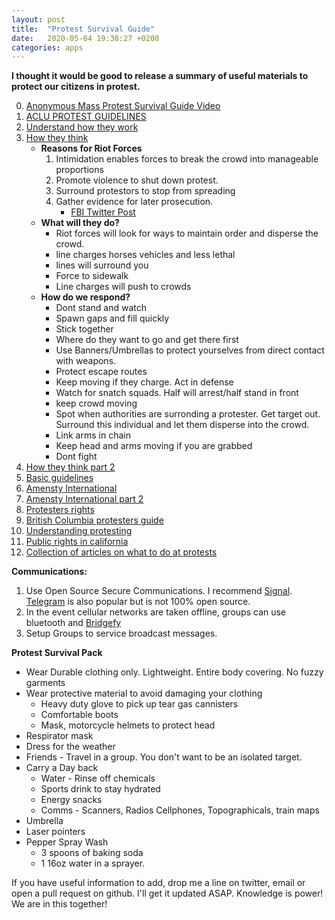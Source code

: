 ```yaml
---
layout: post
title:  "Protest Survival Guide"
date:   2020-05-04 19:38:27 +0200
categories: apps
---
```


**I thought it would be good to release a summary of useful materials to protect our citizens in protest.**

0. [Anonymous  Mass Protest Survival Guide Video](https://www.youtube.com/watch?v=hOit6CzX6M8)
1. [ACLU PROTEST GUIDELINES](https://www.acludc.org/en/know-your-rights/know-your-rights-demonstrations-and-protests)
2. [Understand how they work](https://www.policeone.com/police-products/emergency-preparedness/articles/12-things-every-police-departments-civil-unrest-plan-needs-Nny9wOSfXLUlYBps/)
3. [How they think](https://thecrimereport.org/2020/03/09/854885/)
	- **Reasons for Riot Forces**
		1. Intimidation enables forces to break the crowd into manageable proportions
		2. Promote violence to shut down protest.
		3. Surround protestors to stop from spreading
		4. Gather evidence for later prosecution.
			- [FBI Twitter Post](https://twitter.com/FBI/status/1267573544747257858?s=20)
	- **What will they do?**
		- Riot forces will look for ways to maintain order and disperse the crowd.
		- line charges horses vehicles and less lethal
		- lines will surround you
		- Force to sidewalk
		- Line charges will push to crowds
	- **How do we respond?**
		- Dont stand and watch
		- Spawn gaps and fill quickly
		- Stick together
		- Where do they want to go and get there first
		- Use Banners/Umbrellas to protect yourselves from direct contact with weapons.
		- Protect escape routes
		- Keep moving if they charge. Act in defense
		- Watch for snatch squads. Half will arrest/half stand in front
		- keep crowd moving
		- Spot when authorities are surronding a protester.  Get target out. Surround this individual and let them disperse into the crowd.
		- Link arms in chain
		- Keep head and arms moving if you are grabbed
		- Dont fight
4. [How they think part 2](https://www.policeforum.org/assets/PoliceResponseMassDemonstrations.pdf)
5. [Basic guidelines](https://americatalks.com/politics/13-steps-to-prepare-for-civil-unrest/)
6. [Amensty International](https://www.amnestyusa.org/protests/)
7. [Amensty International part 2](https://www.amnestyusa.org/pdfs/SafeyDuringProtest_F.pdf)
8. [Protesters rights](https://www.aclu.org/sites/default/files/field_pdf_file/kyr_protests.pdf)
9. [British Columbia protesters guide](https://d3n8a8pro7vhmx.cloudfront.net/cupebcvotes2014/legacy_url/2028/protesters-guide.pdf?1460991208)
10. [Understanding protesting](https://uwpd.wisc.edu/content/uploads/2018/09/Protest-Response-Guide.pdf)
11. [Public rights in california](https://www.aclunc.org/sites/default/files/know_your_rights_free_speech.pdf)
12. [Collection of articles on what to do at protests](https://www.reddit.com/r/ProtestPros/comments/gs0p0m/bring_a_leaf_blower_to_fight_against_tear_gas/) 


**Communications:**
1. Use Open Source Secure Communications. I recommend [Signal](https://signal.org/en/). [Telegram](https://telegram.org/) is also popular but is not 100% open source.
2. In the event cellular networks are taken offline, groups can use bluetooth and [Bridgefy](https://medium.com/bridgefy/how-to-use-the-bridgefy-offline-messaging-app-b4799af7649b)
3. Setup Groups to service broadcast messages. 

**Protest Survival Pack**

- Wear Durable clothing only. Lightweight. Entire body covering. No fuzzy garments
- Wear protective material to avoid damaging your clothing
	- Heavy duty glove to pick up tear gas cannisters
	- Comfortable boots
	- Mask, motorcycle helmets to protect head
- Respirator mask
- Dress for the weather 
- Friends - Travel in a group. You don't want to be an isolated target.
- Carry a Day back
	- Water - Rinse off chemicals
	- Sports drink to stay hydrated
	- Energy snacks
	- Comms - Scanners, Radios Cellphones, Topographicals, train maps
- Umbrella
- Laser pointers
- Pepper Spray Wash  
	- 3 spoons of baking soda 
	- 1 16oz water in a sprayer.

If you have useful information to add, drop me a line on twitter, email or open a pull request on github. I'll get it updated ASAP. Knowledge is power! We are in this together!


